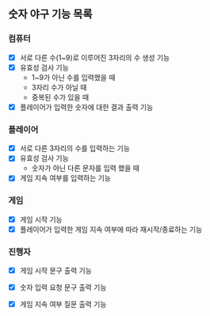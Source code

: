 ## 숫자 야구 기능 목록

### 컴퓨터
- [X] 서로 다른 수(1~9)로 이루어진 3자리의 수 생성 기능
- [X] 유효성 검사 기능 
    - 1~9가 아닌 수를 입력했을 때
    - 3자리 수가 아닐 때
    - 중복된 수가 있을 때
- [X] 플레이어가 입력한 숫자에 대한 결과 출력 기능

### 플레이어
- [X] 서로 다른 3자리의 수를 입력하는 기능
- [X] 유효성 검사 기능 
  - 숫자가 아닌 다른 문자를 입력 했을 때
- [X] 게임 지속 여부를 입력하는 기능

### 게임
- [X] 게임 시작 기능
- [X] 플레이어가 입력한 게임 지속 여부에 따라 재시작/종료하는 기능

### 진행자
- [X] 게임 시작 문구 출력 기능
- [X] 숫자 입력 요청 문구 출력 기능
- [X] 게임 지속 여부 질문 출력 기능
  